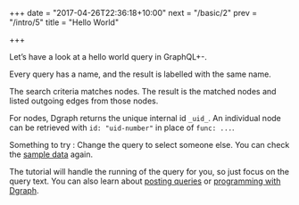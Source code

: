 +++
date = "2017-04-26T22:36:18+10:00"
next = "/basic/2"
prev = "/intro/5"
title = "Hello World"

+++


Let’s have a look at a hello world query in GraphQL+-.

Every query has a name, and the result is labelled with the same name.

The search criteria matches nodes.  The result is the matched nodes
and listed outgoing edges from those nodes.

For nodes, Dgraph returns the unique internal id `_uid_`.  An
individual node can be retrieved with
`id: "uid-number"` in place of `func: ...`.

Something to try : Change the query to select someone else.
You can check the [sample data](/intro/3) again. 


The tutorial will handle the running of the query for you, so
just focus on the query text.  You can also learn about [posting
queries](https://docs.dgraph.io/v0.7.5/get-started/#step-5-run-some-queries) or [programming with Dgraph](https://docs.dgraph.io/v0.7.5/clients/).

